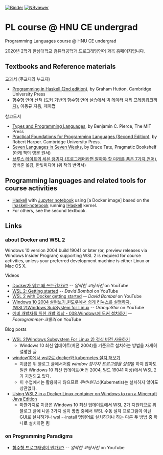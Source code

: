 [![Binder](https://mybinder.org/badge_logo.svg)](https://mybinder.org/v2/gh/hnu-pl/pl2020fall/master?urlpath=lab)
[![NBviewer](https://raw.githubusercontent.com/jupyter/design/master/logos/Badges/nbviewer_badge.svg)](https://nbviewer.jupyter.org/github/hnu-pl/pl2020fall/tree/master/)

# PL course @ HNU CE undergrad
Programming Languages course @ HNU CE undergrad

2020년 2학기 한남대학교 컴퓨터공학과 프로그래밍언어 과목 홈페이지입니다. 

## Textbooks and Reference materials

교과서 (주교재와 부교재)
* [Programming in Haskell (2nd edition)](https://www.cambridge.org/kr/academic/subjects/computer-science/programming-languages-and-applied-logic/programming-haskell-2nd-edition), by Graham Hutton, Cambridge University Press
* [함수형 언어 산책 (도커 기반의 함수형 언어 실습에서 빅 데이터 처리 프레임워크까지)](https://jpub.tistory.com/981), 이동규 지음, 제이펍

참고도서
* [Types and Programming Languages](https://www.cis.upenn.edu/~bcpierce/tapl/), by Benjamin C. Pierce, The MIT Press
* [Practical Foundations for Programming Languages (Second Edition)](https://www.cs.cmu.edu/~rwh/pfpl/), by Robert Harper. Cambridge University Press.
* [Seven Languages in Seven Weeks](https://pragprog.com/titles/btlang/seven-languages-in-seven-weeks/), by Bruce Tate, Pragmatic Bookshelf (아래 책의 영문 원서)
* [브루스 테이트의 세븐 랭귀지 (프로그래머라면 알아야 할 미래를 품은 7가지 언어)](https://www.hanbit.co.kr/store/books/look.php?p_code=B4078611297), 임백준 옮김, 한빛미디어 (위 책의 번역서)

## Programming languages and related tools for course activities
- [Haskell](https://www.haskell.org/) with [Jupyter notebook](https://jupyter.org/)
   using [a Docker image] based on the [ihaskell-notebook](https://github.com/jamesdbrock/ihaskell-notebook)
   running [IHaskell](https://github.com/gibiansky/IHaskell) kernel.
- For others, see the second textbook.


## Links

### about Docker and WSL 2
Windows 10 version 2004 build 19041 or later (or, preview releases via Windows Insider Program) supporting WSL 2 is requierd for course activities,
unless your preferred development machine is either Linux or Mac OS X.

Videos
* [Docker가 뭐고 왜 쓰는건가요?](https://youtu.be/tPjpcsgxgWc) -- *얄팍한 코딩사전* on YouTube
* [WSL 2: Getting started](https://youtu.be/_fntjriRe48) -- *David Bombal* on YouTube
* [WSL 2 with Docker getting started](https://youtu.be/5RQbdMn04Oc) -- *David Bombal* on YouTube
* [Windows 10 2004 살펴보기.윈도우에서 쉽게 리눅스를 실행하자.(WSL2)Windows SubSystem for Linux](https://youtu.be/VfX9a1Nvx_Q) -- *OrangeStar* on YouTube
* [예비 개발자를 위한 개발 영상 - 008.Windows에 도커 설치하기](https://youtu.be/DceEWpkng8M) -- *Foorogrammer-크롤러* on YouTube

Blog posts
* [WSL 2(Windows Subsystem For Linux 2) 정식 버전 사용하기](https://www.lesstif.com/software-architect/wsl-2-windows-subsystem-for-linux-2-89555812.html)
    - Windows 10 최신 업데이트(버전 2004)를 기준으로 설치하는 방법을 자세히 설명한 글
* [window10에서 wsl2로 docker와 kubernetes 설치 해보기](https://evanjin.dev/development/window10%EC%97%90%EC%84%9C-wsl2%EB%A1%9C-docker%EC%99%80-kubernetes-%EC%84%A4%EC%B9%98-%ED%95%B4%EB%B3%B4%EA%B8%B0/) <br>
    - 지금은 위 블로그 글에서처럼 *window 참가자 프로그램을 설정*을 하지 않아도 일반 Windows 10 최신 업데이트(버전 2004, 빌드 19041 이상)에서 WSL 2가 지원되고 있다. 
    - 이 수업에서는 활용하지 않으므료 *쿠버네티스*(Kubernetis)는 설치하지 않아도 상관없다.
* [Using WSL2 in a Docker Linux container on Windows to run a Minecraft Java Edition](https://techcommunity.microsoft.com/t5/windows-dev-appconsult/using-wsl2-in-a-docker-linux-container-on-windows-to-run-a/ba-p/1482133)
    - 마찬가지로 지금은 Windows 10 최신 업데이트에서 WSL 2가 지원되므로 위 블로그 글에 나온 3가지 설치 방법 중에서 WSL 수동 설치 프로그램이 아닌 GUI로 설치하거나 wsl --install 명령어로 설치하거나 하는 다른 두 방법 중 하나로 설치하면 됨

### on Programming Paradigms
* [함수형 프로그래밍이 뭔가요?](https://youtu.be/jVG5jvOzu9Y) -- *얄팍한 코딩사전* on YouTube
